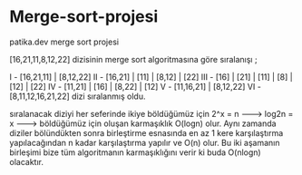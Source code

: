 # Merge-sort-projesi
patika.dev merge sort projesi 

[16,21,11,8,12,22]  dizisinin merge sort algoritmasına göre sıralanışı ; 

I   - [16,21,11] | [8,12,22]
II  - [16,21] | [11] | [8,12] | [22] 
III - [16] | [21] | [11] | [8] | [12] | [22] 
IV  - [11,21] | [16] | [8,22] | [12] 
V   - [11,16,21] | [8,12,22] 
VI  - [8,11,12,16,21,22] 
dizi sıralanmış oldu. 

sıralanacak diziyi her seferinde ikiye böldüğümüz için 2^x = n ---> log2n = x ---> böldüğümüz için oluşan karmaşıklık O(logn) olur. Aynı zamanda diziler bölündükten sonra birleştirme esnasında en az 1 kere karşılaştırma yapılacağından n kadar karşılaştırma yapılır ve O(n) olur. 
Bu iki aşamanın birleşimi bize tüm algoritmanın karmaşıklığını verir ki buda O(nlogn) olacaktır. 

